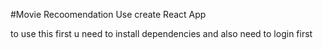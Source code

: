 #Movie Recoomendation
Use create React App


to use this first u need to install dependencies and also need to login first
